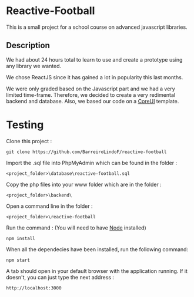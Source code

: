 # Reactive-Football

This is a small project for a school course on advanced javascript libraries.

## Description

We had about 24 hours total to learn to use and create a prototype using any library we wanted.

We chose ReactJS since it has gained a lot in popularity this last months.

We were only graded based on the Javascript part and we had a very limited time-frame.
Therefore, we decided to create a very redimental backend and database.
Also, we based our code on a [CoreUI](https://coreui.io/react/) template.

# Testing

Clone this project :

```
git clone https://github.com/BarreiroLindoF/reactive-football
```

Import the .sql file into PhpMyAdmin which can be found in the folder :

```
<project_folder>\database\reactive-football.sql
```

Copy the php files into your www folder which are in the folder :

```
<project_folder>\backend\
```

Open a command line in the folder :

```
<project_folder>\reactive-football
```

Run the command :
(You will need to have [Node](https://nodejs.org/en/download/) installed)
```
npm install
```
When all the dependecies have been installed, run the following command:

```
npm start
```
A tab should open in your default browser with the application running.
If it doesn't, you can just type the next address :

```
http://localhost:3000
```

